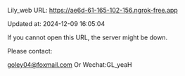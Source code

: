 Lily_web URL: https://ae6d-61-165-102-156.ngrok-free.app

Updated at: 2024-12-09 16:05:04

If you cannot open this URL, the server might be down.

Please contact: 

goley04@foxmail.com Or Wechat:GL_yeaH